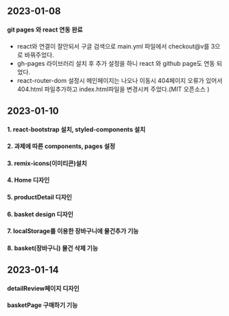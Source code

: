## 2023-01-08
#### git pages 와 react 연동 완료
 - react와 연결이 잘안되서 구글 검색으로 main.yml 파일에서 checkout@v를 3으로 바꿔주었다.
 - gh-pages 라이브러리 설치 후 추가 설정을 하니 react 와 github page도 연동 되었다.
 - react-router-dom 설정시 메인페이지는 나오나 이동시 404페이지 오류가 있어서 404.html 파일추가하고 index.html파일을 변경시켜 주었다.(MIT 오픈소스 )

 ## 2023-01-10
 #### 1. react-bootstrap 설치, styled-components 설치
 #### 2. 과제에 따른 components, pages 설정
 #### 3. remix-icons(이미티콘)설치
 #### 4. Home 디자인
 #### 5. productDetail 디자인
 #### 6. basket design 디자인 
 #### 7. localStorage를 이용한 장바구니에 물건추가 기능
 #### 8. basket(장바구니) 물건 삭제 기능
 
 ## 2023-01-14
 #### detailReview페이지 디자인
 #### basketPage 구매하기 기능 